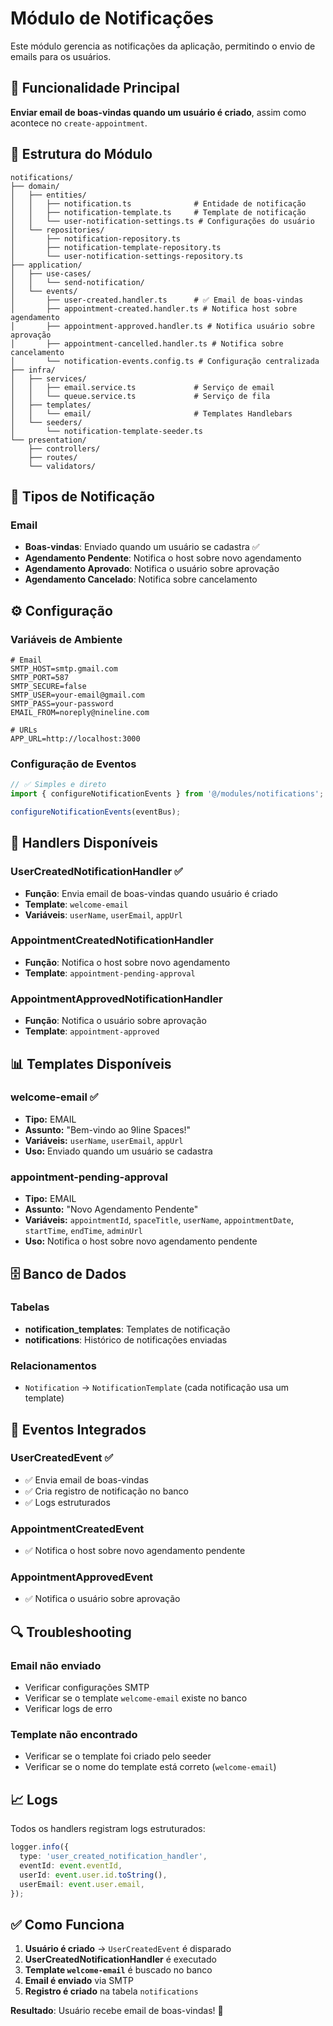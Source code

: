 # Módulo de Notificações

Este módulo gerencia as notificações da aplicação, permitindo o envio de emails para os usuários.

## 🎯 Funcionalidade Principal

**Enviar email de boas-vindas quando um usuário é criado**, assim como acontece no `create-appointment`.

## 📁 Estrutura do Módulo

```
notifications/
├── domain/
│   ├── entities/
│   │   ├── notification.ts              # Entidade de notificação
│   │   ├── notification-template.ts     # Template de notificação
│   │   └── user-notification-settings.ts # Configurações do usuário
│   └── repositories/
│       ├── notification-repository.ts
│       ├── notification-template-repository.ts
│       └── user-notification-settings-repository.ts
├── application/
│   ├── use-cases/
│   │   └── send-notification/
│   └── events/
│       ├── user-created.handler.ts      # ✅ Email de boas-vindas
│       ├── appointment-created.handler.ts # Notifica host sobre agendamento
│       ├── appointment-approved.handler.ts # Notifica usuário sobre aprovação
│       ├── appointment-cancelled.handler.ts # Notifica sobre cancelamento
│       └── notification-events.config.ts # Configuração centralizada
├── infra/
│   ├── services/
│   │   ├── email.service.ts             # Serviço de email
│   │   └── queue.service.ts             # Serviço de fila
│   ├── templates/
│   │   └── email/                       # Templates Handlebars
│   └── seeders/
│       └── notification-template-seeder.ts
└── presentation/
    ├── controllers/
    ├── routes/
    └── validators/
```

## 📧 Tipos de Notificação

### Email

- **Boas-vindas**: Enviado quando um usuário se cadastra ✅
- **Agendamento Pendente**: Notifica o host sobre novo agendamento
- **Agendamento Aprovado**: Notifica o usuário sobre aprovação
- **Agendamento Cancelado**: Notifica sobre cancelamento

## ⚙️ Configuração

### Variáveis de Ambiente

```env
# Email
SMTP_HOST=smtp.gmail.com
SMTP_PORT=587
SMTP_SECURE=false
SMTP_USER=your-email@gmail.com
SMTP_PASS=your-password
EMAIL_FROM=noreply@nineline.com

# URLs
APP_URL=http://localhost:3000
```

### Configuração de Eventos

```typescript
// ✅ Simples e direto
import { configureNotificationEvents } from '@/modules/notifications';

configureNotificationEvents(eventBus);
```

## 🎯 Handlers Disponíveis

### UserCreatedNotificationHandler ✅

- **Função**: Envia email de boas-vindas quando usuário é criado
- **Template**: `welcome-email`
- **Variáveis**: `userName`, `userEmail`, `appUrl`

### AppointmentCreatedNotificationHandler

- **Função**: Notifica o host sobre novo agendamento
- **Template**: `appointment-pending-approval`

### AppointmentApprovedNotificationHandler

- **Função**: Notifica o usuário sobre aprovação
- **Template**: `appointment-approved`

## 📊 Templates Disponíveis

### welcome-email ✅

- **Tipo:** EMAIL
- **Assunto:** "Bem-vindo ao 9line Spaces!"
- **Variáveis:** `userName`, `userEmail`, `appUrl`
- **Uso:** Enviado quando um usuário se cadastra

### appointment-pending-approval

- **Tipo:** EMAIL
- **Assunto:** "Novo Agendamento Pendente"
- **Variáveis:** `appointmentId`, `spaceTitle`, `userName`, `appointmentDate`, `startTime`, `endTime`, `adminUrl`
- **Uso:** Notifica o host sobre novo agendamento pendente

## 🗄️ Banco de Dados

### Tabelas

- **notification_templates**: Templates de notificação
- **notifications**: Histórico de notificações enviadas

### Relacionamentos

- `Notification` → `NotificationTemplate` (cada notificação usa um template)

## 🎯 Eventos Integrados

### UserCreatedEvent ✅

- ✅ Envia email de boas-vindas
- ✅ Cria registro de notificação no banco
- ✅ Logs estruturados

### AppointmentCreatedEvent

- ✅ Notifica o host sobre novo agendamento pendente

### AppointmentApprovedEvent

- ✅ Notifica o usuário sobre aprovação

## 🔍 Troubleshooting

### Email não enviado

- Verificar configurações SMTP
- Verificar se o template `welcome-email` existe no banco
- Verificar logs de erro

### Template não encontrado

- Verificar se o template foi criado pelo seeder
- Verificar se o nome do template está correto (`welcome-email`)

## 📈 Logs

Todos os handlers registram logs estruturados:

```typescript
logger.info({
  type: 'user_created_notification_handler',
  eventId: event.eventId,
  userId: event.user.id.toString(),
  userEmail: event.user.email,
});
```

## ✅ Como Funciona

1. **Usuário é criado** → `UserCreatedEvent` é disparado
2. **UserCreatedNotificationHandler** é executado
3. **Template `welcome-email`** é buscado no banco
4. **Email é enviado** via SMTP
5. **Registro é criado** na tabela `notifications`

**Resultado**: Usuário recebe email de boas-vindas! 🎉
